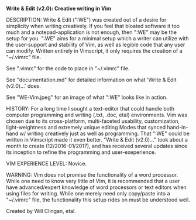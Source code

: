 <b>Write & Edit (v2.0): Creative writing in Vim</b>

DESCRIPTION: Write & Edit (":WE") was created out of a desire for simplicity when writing creatively. If you feel that bloated software it too much and a notepad-application is not enough, then ":WE" may be the setup for you. ":WE" aims for a minimal setup which a writer can utilize with the user-support and stability of Vim, as well as legible code that any user can modify. Written entirely in Vimscript, it only requires the creation of a "~/.vimrc" file.

See ".vimrc" for the code to place in "~/.vimrc" file.

See "documentation.md" for detailed information on what 'Write & Edit (v2.0)...' does.

See "WE-Vim.jpeg" for an image of what ":WE" looks like in action.

HISTORY: For a long time I sought a text-editor that could handle both computer programming and writing (.txt, .doc, etal) environments. Vim was chosen due to its cross-platform, multi-faceted usability, customization, light-weightness and extremely unique editing Modes that synced hand-in-hand w/ writing creatively just as well as programming. That ":WE" could be written in Vimscript made it even better. "Write & Edit (v2.0)..." took about a month to create (12/2016-01/2017), and has received several updates since its inception to refine the programming and user-exeperience.

VIM EXPERIENCE LEVEL: Novice.

WARNING: Vim does not promise the functionality of a word processor. While one need to know very little of Vim, it is recommended that a user have advanced/expert knowledge of word processors or text editors when using files for writing. While one merely need only copy/paste into a "~/.vimrc" file, the functionality this setup rides on must be understood well.

Created by Will Clingan, etal.
